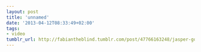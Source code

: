 ```yaml
---
layout: post
title: 'unnamed'
date: '2013-04-12T08:33:49+02:00'
tags:
- video
tumblr_url: http://fabiantheblind.tumblr.com/post/47766163248/jasper-goodall-saz-just-a-little-component-of-a
---
```

